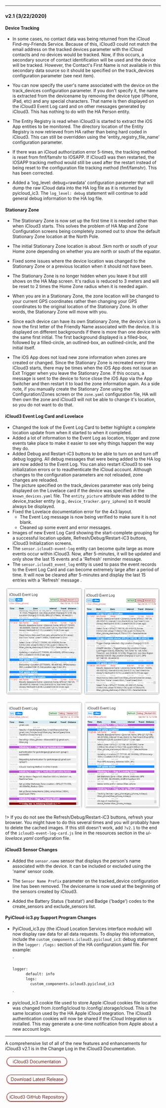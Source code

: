 ------

### v2.1 (3/22/2020)

#### Device Tracking

- In some cases, no contact data was being returned from the iCloud Find-my-Friends Service. Because of this, iCloud3 could not match the email address on the tracked devices parameter with the iCloud contacts and no devices would  be tracked. Now, if this occurs, a secondary source of contact identification will be used and the device will be tracked. However, the Contact's First Name is not available in this secondary data source so it should be specified on the track_devices configuration parameter (see next item).

- You can now specify the user's name associated with the device on the track_devices configuration parameter. If you don't specify it, the name is extracted from the devicename by removing the device type (iPhone, iPad, etc) and any special characters. That name is then displayed on the iCloud3 Event Log card and on other messages generated by iCloud3. This has nothing to do with the HA Person entity.

- The Entity Registry is read when iCloud3 is started to extract the iOS App entities to be monitored. The directory location of the Entity Registry is now retrieved from HA rather than being hard coded in iCloud3. This can still be overridden using the 'entity_registry_file_name' configuration parameter.

- If there was an iCloud authorization error 5-times, the tracking method is reset from fmf/famshr to IOSAPP. If iCloud3 was then restarted, the IOSAPP tracking method would still be used after the restart instead of being reset to the configuration file tracking method (fmf/famshr). This has been corrected.

- Added a 'log_level: debug+rawdata' configuration parameter that will dump the raw iCloud data into the HA log file as it is returned by pyicloud_ic3. The `log_level: debug` statement will continue to add general debug information to the HA log file.

  

#### Stationary Zone

- The Stationary Zone is now set up the first time it is needed rather than when iCloud3 starts. This solves the problem of HA Map and Zone Configuration screens being completely zoomed out to show the default Stationary Zone location at the North Pole.

- The initial Stationary Zone location is about .5km north or south of your Home zone depending on whether you are north or south of the equator.

- Fixed some issues where the device location was changed to the Stationary Zone or a previous location when it should not have been.

- The Stationary Zone is no longer hidden when you leave it but still shows on the HA Map screen. It's radius is reduced to 3 meters and will be reset to 2 times the Home Zone radius when it is needed again.

- When you are in a Stationary Zone, the zone location will be changed to your current GPS coordinates rather then changing your GPS coordinates to the original location of the Stationary Zone. In other words, the Stationary Zone will move with you.

- Since each device can have its own Stationary Zone, the device's icon is now the first letter of the Friendly Name associated with the device. It is displayed on different backgrounds if there is more than one device with the same first initial. The first background displayed is a filled-box, followed by a filled-circle, an outlined-box, an outlined-circle, and the initial itself.

- The iOS App does not load new zone information when zones are created or changed. Since the Stationary Zone is recreated every time iCloud3 starts, there may be times when the iOS App does not issue an Exit Trigger when you leave the Stationary Zone. If this occurs, a message is sent to the device to force close the iOS App via the App Switcher and then restart it to load the zone information again.  As a side note, if you manually create the Stationary Zone using the Configuration/Zones screen or the `zone.yaml` configuration file, HA will then own the zone and iCloud3 will not be able to change it's location, so you do not want to do that.

  

#### iCloud3 Event Log Card and Lovelace 

- Changed the look of the Event Log Card to better highlight a complete location update from when it started to when it completed. 
- Added a lot of information to the Event Log as location, trigger and zone events take place to make it easier to see why things happen the way they do.
- Added Debug and Restart-iC3 buttons to be able to turn on and turn off debug logging. All debug messages that were being added to the HA log are now added to the Event Log. You can also restart iCloud3 to see initialization errors or to reauthenticate the iCloud account. Although changes to the configuration parameters are not reloaded, zone changes are reloaded.
- The picture specified on the track_devices parameter was only being displayed on the Lovelace card if the device was specified in the `known_devices.yaml` file. The `entity_picture` attribute was added to the device_tracker entity (e.g., `device_tracker.gary_iphone`) so it would always be displayed.
- Fixed the Lovelace documentation error for the 4x3 layout.
    - The Event Log message is now being verified to make sure it is not blank.
    - Cleaned up some event and error messages.
- Images of new Event Log Card showing the start-complete grouping for a successful location update, Refresh/Debug/Restart-iC3 buttons, iCloud3 Initialization screens.
- The `sensor.icloud3-event-log` entity can become quite large as more events occur within iCloud3. Now, after 5-minutes, it will be updated and only show the last 15 events and a 'Refresh' reminder message.
- The `sensor.icloud3_event_log` entity is used to pass the event records to the Event Log Card and can become extremely large after a period of time.  It will now be cleared after 5-minutes and display the last 15 entries with a 'Refresh' message .

![event_log](./images/event_log.jpg)

![event_log_initializing](./images/event_log_initializing.jpg)

!> If you do not see the Refresh/Debug/Restart-iC3 buttons, refresh your browser. You might have to do this several times and you will probably have to delete the cached images. If this still doesn't work, add `?v2.1` to the end of the `icloud3-event-log-card.js` line in the resources section in the *ui-lovelace.yaml* configuration file.



#### iCloud3 Sensor Changes

- Added the `sensor.name` sensor that displays the person's name associated with the device. It can be included or excluded using the 'name' sensor code.

- The `Sensor Name Prefix` parameter on the tracked_device configuration line has been removed. The devicename is now used at the beginning of the sensors created by iCloud3.

- Added the Battery Status ('batstat') and Badge ('badge') codes to the create_sensors and exclude_sensors list.

  

#### PyiCloud-ic3.py Support Program Changes

- PyiCloud_ic3.py (the iCloud Location Services interface module) will now display raw data for all data requests. To display this information, include the `custom_components.icloud3.pyicloud_ic3`: debug  statement in the `logger: /logs:`  section of the HA configuration.yaml file. For example:

  `

  ```
  logger:
        default: info
        logs:
          custom_components.icloud3.pyicloud_ic3
  ```

  `

- pyicloud_ic3 cookie file used to store Apple iCloud cookies file location was changed from /config/icloud to /config/.storage/icloud. This is the same location used by the HA Apple iCloud integration. The iCloud3 authentication cookies will now be shared if the iCloud Integration is installed. This may generate a one-time notification from Apple about a new account login.



---

A comprehensive list of all of the new features and enhancements for iCloud3 v2.1 is in the Change Log in the iCloud3 Documentation.

[![button_documentation](./images/button_documentation.jpg)](https://gcobb321.github.io/icloud3/#/)

[![button_download_long](./images/button_download_long.jpg)](https://github.com/gcobb321/icloud3/releases)

[![button_github](./images/button_github.jpg)](https://github.com/gcobb321/icloud3)


